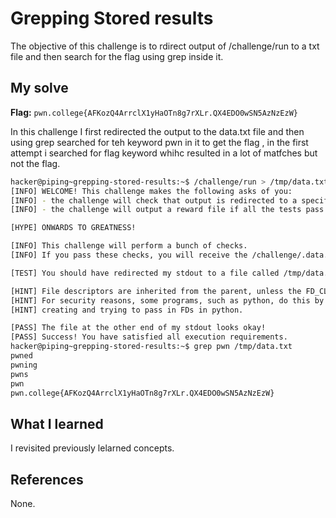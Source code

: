 # Grepping Stored results
The objective of this challenge is to rdirect output of /challenge/run to a txt file and then search for the flag using grep inside it.

## My solve
**Flag:** `pwn.college{AFKozQ4ArrclX1yHaOTn8g7rXLr.QX4EDO0wSN5AzNzEzW}`

In this challenge I first redirected the output to the data.txt file and then using grep searched for teh keyword pwn in it to get the flag , in the first attempt i searched for flag keyword whihc resulted in a lot of matfches but not the flag.
```bash
hacker@piping~grepping-stored-results:~$ /challenge/run > /tmp/data.txt
[INFO] WELCOME! This challenge makes the following asks of you:
[INFO] - the challenge will check that output is redirected to a specific file path : /tmp/data.txt
[INFO] - the challenge will output a reward file if all the tests pass : /challenge/.data.txt

[HYPE] ONWARDS TO GREATNESS!

[INFO] This challenge will perform a bunch of checks.
[INFO] If you pass these checks, you will receive the /challenge/.data.txt file.

[TEST] You should have redirected my stdout to a file called /tmp/data.txt. Checking...

[HINT] File descriptors are inherited from the parent, unless the FD_CLOEXEC is set by the parent on the file descriptor.
[HINT] For security reasons, some programs, such as python, do this by default in certain cases. Be careful if you are
[HINT] creating and trying to pass in FDs in python.

[PASS] The file at the other end of my stdout looks okay!
[PASS] Success! You have satisfied all execution requirements.
hacker@piping~grepping-stored-results:~$ grep pwn /tmp/data.txt
pwned
pwning
pwns
pwn
pwn.college{AFKozQ4ArrclX1yHaOTn8g7rXLr.QX4EDO0wSN5AzNzEzW}
```

## What I learned
I revisited previously lelarned concepts.

## References 
None.
